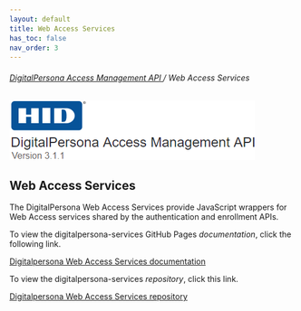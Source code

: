 ```yaml
---
layout: default
title: Web Access Services
has_toc: false
nav_order: 3
---
```


###### [DigitalPersona Access Management API ](https://hidglobal.github.io/digitalpersona-access-management-api/)/ Web Access Services  

![](assets/HID-logo.png)  

## Web Access Services  

The DigitalPersona Web Access Services provide JavaScript wrappers for Web Access services shared by the authentication and enrollment APIs.

To view the digitalpersona-services GitHub Pages *documentation*, click the following link.

[Digitalpersona Web Access Services documentation](https://hidglobal.github.io/digitalpersona-services/)

To view the digitalpersona-services *repository*, click this link.

[Digitalpersona Web Access Services  repository](https://github.com/hidglobal/digitalpersona-services/)
